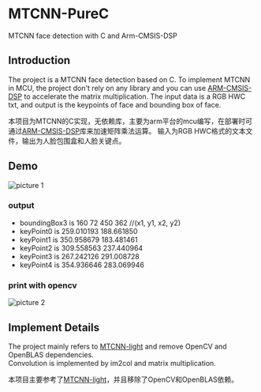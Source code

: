 # MTCNN-PureC
MTCNN face detection with C and Arm-CMSIS-DSP

## Introduction
The project is a MTCNN face detection based on C. To implement MTCNN in MCU, the project don't rely on any library and you can use [ARM-CMSIS-DSP](https://github.com/ARM-software/CMSIS_5) to accelerate the matrix multiplication.
The input data is a RGB HWC txt, and output is the keypoints of face and bounding box of face.

本项目为MTCNN的C实现，无依赖库，主要为arm平台的mcu编写，在部署时可通过[ARM-CMSIS-DSP](https://github.com/ARM-software/CMSIS_5)库来加速矩阵乘法运算。
输入为RGB HWC格式的文本文件，输出为人脸包围盒和人脸关键点。

## Demo
![picture 1](https://github.com/notplus/MTCNN-PureC/blob/master/1.jpg)
### output  
* boundingBox3 is 160 72 450 362         //(x1, y1, x2, y2)
* keyPoint0 is 259.010193 188.661850  
* keyPoint1 is 350.958679 183.481461   
* keyPoint2 is 309.558563 237.440964   
* keyPoint3 is 267.242126 291.008728   
* keyPoint4 is 354.936646 283.069946   

### print with opencv
![picture 2](https://github.com/notplus/MTCNN-PureC/blob/master/result.jpg)


## Implement Details
The project mainly refers to [MTCNN-light](https://github.com/AlphaQi/MTCNN-light) and remove OpenCV and OpenBLAS dependencies.      
Convolution is implemented by im2col and matrix multiplication.  

本项目主要参考了[MTCNN-light](https://github.com/AlphaQi/MTCNN-light)，并且移除了OpenCV和OpenBLAS依赖。  
